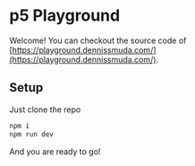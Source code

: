 # p5 Playground

Welcome! You can checkout the source code of [https://playground.dennissmuda.com/](https://playground.dennissmuda.com/).

## Setup

Just clone the repo

```bash
npm i
npm run dev
```

And you are ready to go!
